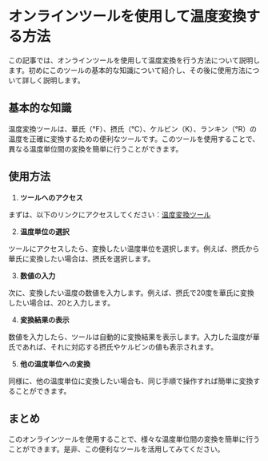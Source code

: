 オンラインツールを使用して温度変換する方法
=====================

この記事では、オンラインツールを使用して温度変換を行う方法について説明します。初めにこのツールの基本的な知識について紹介し、その後に使用方法について詳しく説明します。

基本的な知識
------

温度変換ツールは、華氏（°F）、摂氏（°C）、ケルビン（K）、ランキン（°R）の温度を正確に変換するための便利なツールです。このツールを使用することで、異なる温度単位間の変換を簡単に行うことができます。

使用方法
----

1. **ツールへのアクセス**

まずは、以下のリンクにアクセスしてください：[温度変換ツール](https://www.onlinecalculatorsfree.com/ja/convert/temperature-conversion.html)

2. **温度単位の選択**

ツールにアクセスしたら、変換したい温度単位を選択します。例えば、摂氏から華氏に変換したい場合は、摂氏を選択します。

3. **数値の入力**

次に、変換したい温度の数値を入力します。例えば、摂氏で20度を華氏に変換したい場合は、20と入力します。

4. **変換結果の表示**

数値を入力したら、ツールは自動的に変換結果を表示します。入力した温度が華氏であれば、それに対応する摂氏やケルビンの値も表示されます。

5. **他の温度単位への変換**

同様に、他の温度単位に変換したい場合も、同じ手順で操作すれば簡単に変換することができます。

まとめ
---

このオンラインツールを使用することで、様々な温度単位間の変換を簡単に行うことができます。是非、この便利なツールを活用してみてください。